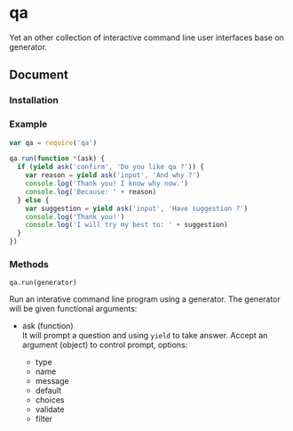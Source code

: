 # qa

Yet an other collection of interactive command line user interfaces base on generator.

## Document

### Installation

### Example
```js
var qa = require('qa')

qa.run(function *(ask) {
  if (yield ask('confirm', 'Do you like qa ?')) {
    var reason = yield ask('input', 'And why ?')
    console.log('Thank you! I know why now.')
    console.log('Because: ' + reason)
  } else {
    var suggestion = yield ask('input', 'Have suggestion ?')
    console.log('Thank you!')
    console.log('I will try my best to: ' + suggestion)
  }
})
```

### Methods

`qa.run(generator)`

Run an interative command line program using a generator. The generator will be given functional arguments:

- ask (function)  
  It will prompt a question and using `yield` to take answer.
  Accept an argument (object) to control prompt, options:
  
  - type
  - name
  - message
  - default
  - choices
  - validate
  - filter
  
  
  
